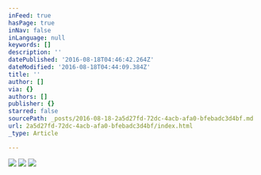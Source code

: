 ```yaml
---
inFeed: true
hasPage: true
inNav: false
inLanguage: null
keywords: []
description: ''
datePublished: '2016-08-18T04:46:42.264Z'
dateModified: '2016-08-18T04:44:09.384Z'
title: ''
author: []
via: {}
authors: []
publisher: {}
starred: false
sourcePath: _posts/2016-08-18-2a5d27fd-72dc-4acb-afa0-bfebadc3d4bf.md
url: 2a5d27fd-72dc-4acb-afa0-bfebadc3d4bf/index.html
_type: Article

---
```

![](https://the-grid-user-content.s3-us-west-2.amazonaws.com/25deb128-3229-432e-b2f5-4207b4897977.jpg)
![](https://the-grid-user-content.s3-us-west-2.amazonaws.com/81f3b6b7-99fe-4129-8124-f8dc1ae83c7b.jpg)
![](https://the-grid-user-content.s3-us-west-2.amazonaws.com/87640675-7979-41a5-817b-4132396999ba.jpg)